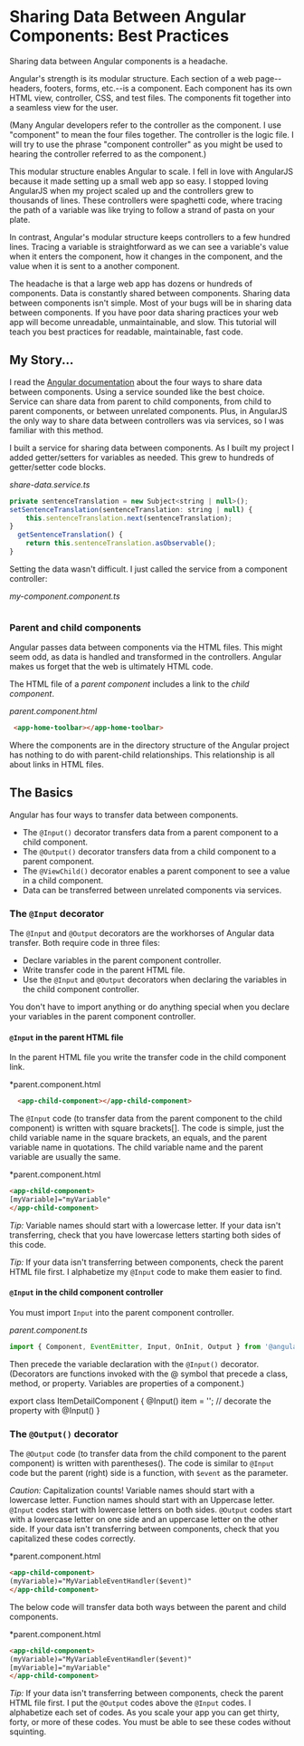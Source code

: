 # Sharing Data Between Angular Components: Best Practices

Sharing data between Angular components is a headache. 

Angular's strength is its modular structure. Each section of a web page--headers, footers, forms, etc.--is a component. Each component has its own HTML view, controller, CSS, and test files. The components fit together into a seamless view for the user.

(Many Angular developers refer to the controller as the component. I use "component" to mean the four files together. The controller is the logic file. I will try to use the phrase "component controller" as you might be used to hearing the controller referred to as the component.)

This modular structure enables Angular to scale. I fell in love with AngularJS because it made setting up a small web app so easy. I stopped loving AngularJS when my project scaled up and the controllers grew to thousands of lines. These controllers were spaghetti code, where tracing the path of a variable was like trying to follow a strand of pasta on your plate. 

In contrast, Angular's modular structure keeps controllers to a few hundred lines. Tracing a variable is straightforward as we can see a variable's value when it enters the component, how it changes in the component, and the value when it is sent to a another component.

The headache is that a large web app has dozens or hundreds of components. Data is constantly shared between components. Sharing data between components isn't simple. Most of your bugs will be in sharing data between components. If you have poor data sharing practices your web app will become unreadable, unmaintainable, and slow. This tutorial will teach you best practices for readable, maintainable, fast code.

## My Story...

I read the [Angular documentation](https://angular.io/guide/inputs-outputs) about the four ways to share data between components. Using a service sounded like the best choice. Service can share data from parent to child components, from child to parent components, or between unrelated components. Plus, in AngularJS the only way to share data between controllers was via services, so I was familiar with this method.

I built a service for sharing data between components. As I built my project I added getter/setters for variables as needed. This grew to hundreds of getter/setter code blocks.

*share-data.service.ts*
```js
private sentenceTranslation = new Subject<string | null>();
setSentenceTranslation(sentenceTranslation: string | null) {
    this.sentenceTranslation.next(sentenceTranslation);
}
  getSentenceTranslation() {
    return this.sentenceTranslation.asObservable();
}
```

Setting the data wasn't difficult. I just called the service from a component controller:

*my-component.component.ts*
```

```




### Parent and child components

Angular passes data between components via the HTML files. This might seem odd, as data is handled and transformed in the controllers. Angular makes us forget that the web is ultimately HTML code.

The HTML file of a *parent component* includes a link to the *child component*. 

*parent.component.html*
```html
 <app-home-toolbar></app-home-toolbar>
```

Where the components are in the directory structure of the Angular project has nothing to do with parent-child relationships. This relationship is all about links in HTML files.

## The Basics

Angular has four ways to transfer data between components.

* The `@Input()` decorator transfers data from a parent component to a child component.
* The `@Output()` decorator transfers data from a child component to a parent component.
* The `@ViewChild()` decorator enables a parent component to see a value in a child component.
* Data can be transferred between unrelated components via services.

### The `@Input` decorator

The `@Input` and `@Output` decorators are the workhorses of Angular data transfer. Both require code in three files:

* Declare variables in the parent component controller.
* Write transfer code in the parent HTML file.
* Use the `@Input` and `@Output` decorators when declaring the variables in the child component controller.

You don't have to import anything or do anything special when you declare your variables in the parent component controller.

#### `@Input` in the parent HTML file

In the parent HTML file you write the transfer code in the child component link.

*parent.component.html
```html
  <app-child-component></app-child-component>
```

The `@Input` code (to transfer data from the parent component to the child component) is written with square brackets[]. The code is simple, just the child variable name in the square brackets, an equals, and the parent variable name in quotations. The child variable name and the parent variable are usually the same.

*parent.component.html
```html
<app-child-component>
[myVariable]="myVariable"
</app-child-component>
```

*Tip:* Variable names should start with a lowercase letter. If your data isn't transferring, check that you have lowercase letters starting both sides of this code.

*Tip:* If your data isn't transferring between components, check the parent HTML file first. I alphabetize my `@Input` code to make them easier to find.

#### `@Input` in the child component controller

You must import `Input` into the parent component controller.

*parent.component.ts*
```js
import { Component, EventEmitter, Input, OnInit, Output } from '@angular/core';
```

Then precede the variable declaration with the `@Input()` decorator. (Decorators are functions invoked with the @ symbol that precede a class, method, or property. Variables are properties of a component.)


export class ItemDetailComponent {
  @Input() item = ''; // decorate the property with @Input()
}


### The `@Output()` decorator

The `@Output` code (to transfer data from the child component to the parent component) is written with parentheses(). The code is similar to `@Input` code but the parent (right) side is a function, with `$event` as the parameter. 

*Caution:* Capitalization counts! Variable names should start with a lowercase letter. Function names should start with an Uppercase letter. `@Input` codes start with lowercase letters on both sides. `@Output` codes start with a lowercase letter on one side and an uppercase letter on the other side. If your data isn't transferring between components, check that you capitalized these codes correctly.

*parent.component.html
```html
<app-child-component>
(myVariable)="MyVariableEventHandler($event)"
</app-child-component>
```

The below code will transfer data both ways between the parent and child components.

*parent.component.html
```html
<app-child-component>
(myVariable)="MyVariableEventHandler($event)"
[myVariable]="myVariable"
</app-child-component>
```

*Tip:* If your data isn't transferring between components, check the parent HTML file first. I put the `@Output` codes above the `@Input` codes. I alphabetize each set of codes. As you scale your app you can get thirty, forty, or more of these codes. You must be able to see these codes without squinting.



